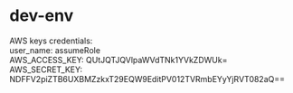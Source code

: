 # dev-env
AWS keys
credentials:<br />
 user_name: assumeRole<br />
 AWS_ACCESS_KEY: QUtJQTJQVlpaWVdTNk1YVkZDWUk=<br />
 AWS_SECRET_KEY: NDFFV2piZTB6UXBMZzkxT29EQW9EditPV012TVRmbEYyYjRVT082aQ==<br />
